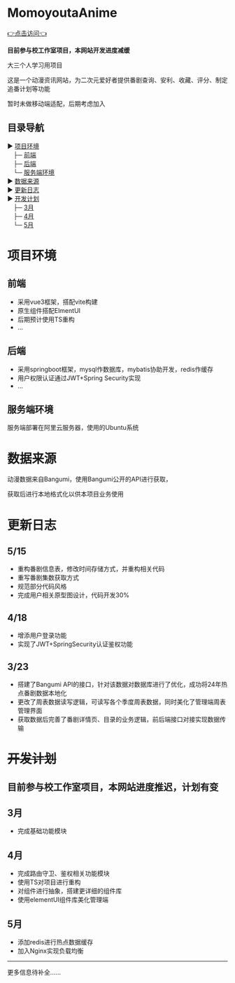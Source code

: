 # MomoyoutaAnime 

[👉点击访问👈](https://www.momoyouta.fun)

**目前参与校工作室项目，本网站开发进度减缓**

大三个人学习用项目

这是一个动漫资讯网站，为二次元爱好者提供番剧查询、安利、收藏、评分、制定追番计划等功能

暂时未做移动端适配，后期考虑加入


## 目录导航
▶︎ [项目环境](#1)  
　├─ [前端](#前端)  
　├─ [后端](#后端)  
　└─ [服务端环境](#服务端环境)  
▶︎ [数据来源](#数据来源)  
▶︎ [更新日志](#更新日志)  
▶︎ [开发计划](#开发计划)  
　├─ [3月](#3月)  
　├─ [4月](#1)  
　└─ [5月](#5月)  



# 项目环境  

## 前端

- 采用vue3框架，搭配vite构建  
- 原生组件搭配ElmentUI
- 后期预计使用TS重构
- ...

## 后端

- 采用springboot框架，mysql作数据库，mybatis协助开发，redis作缓存
- 用户权限认证通过JWT+Spring Security实现
- ...



## 服务端环境

服务端部署在阿里云服务器，使用的Ubuntu系统

# 数据来源

动漫数据来自Bangumi，使用Bangumi公开的API进行获取，

获取后进行本地格式化以供本项目业务使用



# 更新日志



## 5/15

- 重构番剧信息表，修改时间存储方式，并重构相关代码
- 重写番剧集数获取方式
- 规范部分代码风格
- 完成用户相关原型图设计，代码开发30%




## 4/18

- 增添用户登录功能
- 实现了JWT+SpringSecurity认证鉴权功能

## 3/23

- 搭建了Bangumi API的接口，针对该数据对数据库进行了优化，成功将24年热点番剧数据本地化
- 更改了周表数据读写逻辑，可读写各个季度周表数据，同时美化了管理端周表管理界面
- 获取数据后完善了番剧详情页、目录的业务逻辑，前后端接口对接实现数据传输



# ~~开发计划~~

## 目前参与校工作室项目，本网站进度推迟，计划有变

## 3月

- 完成基础功能模块

## 4月 

- 完成路由守卫、鉴权相关功能模块
- 使用TS对项目进行重构
- 对组件进行抽象，搭建更详细的组件库
- 使用elementUI组件库美化管理端

## 5月

- 添加redis进行热点数据缓存
- 加入Nginx实现负载均衡




----

更多信息待补全......





















































